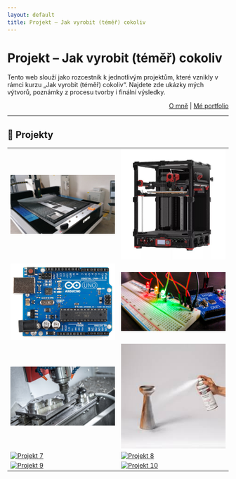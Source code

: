 ```yaml
---
layout: default
title: Projekt – Jak vyrobit (téměř) cokoliv
---
```


# Projekt – Jak vyrobit (téměř) cokoliv

Tento web slouží jako rozcestník k jednotlivým projektům, které vznikly v rámci kurzu „Jak vyrobit (téměř) cokoliv“. Najdete zde ukázky mých výtvorů, poznámky z procesu tvorby i finální výsledky.

<div style="text-align: right;">
  <a href="o-mne.html">O mně</a> | <a href="portfolio.html">Mé portfolio</a>
</div>

---

## 📂 Projekty


<table>
  <tr>
    <td><a href="project_01"><img src="images/rezacka.jpeg" alt="Projekt 1" width="100%"></a></td>
    <td><a href="projekt2.html"><img src="images/3D_tiskarna.jpg" alt="Projekt 2" width="100%"></a></td>
  </tr>
  <tr>
    <td><a href="projekt3.html"><img src="images/Arduino.png" alt="Projekt 3" width="100%"></a></td>
    <td><a href="projekt4.html"><img src="images/breadboard.jpg" alt="Projekt 4" width="100%"></a></td>
  </tr>
  <tr>
    <td><a href="projekt5.html"><img src="images/CNC_mill.jpg" alt="Projekt 5" width="100%"></a></td>
    <td><a href="projekt6.html"><img src="images/Spray_painting.jpg" alt="Projekt 6" width="100%"></a></td>
  </tr>
  <tr>
    <td><a href="projekt7.html"><img src="images/projekt7.jpg" alt="Projekt 7" width="100%"></a></td>
    <td><a href="projekt8.html"><img src="images/projekt8.jpg" alt="Projekt 8" width="100%"></a></td>
  </tr>
  <tr>
    <td><a href="projekt9.html"><img src="images/projekt9.jpg" alt="Projekt 9" width="100%"></a></td>
    <td><a href="projekt10.html"><img src="images/projekt10.jpg" alt="Projekt 10" width="100%"></a></td>
  </tr>
</table>
